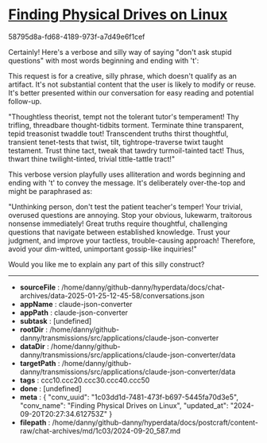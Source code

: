 # [Finding Physical Drives on Linux](https://claude.ai/chat/1c03dd1d-7481-473f-b697-5445fa70d3e5)

58795d8a-fd68-4189-973f-a7d49e6f1cef

 Certainly! Here's a verbose and silly way of saying "don't ask stupid questions" with most words beginning and ending with 't':

<antThinking>This request is for a creative, silly phrase, which doesn't qualify as an artifact. It's not substantial content that the user is likely to modify or reuse. It's better presented within our conversation for easy reading and potential follow-up.</antThinking>

"Thoughtless theorist, tempt not the tolerant tutor's temperament! Thy trifling, threadbare thought-tidbits torment. Terminate thine transparent, tepid treasonist twaddle tout!
Transcendent truths thirst thoughtful, transient tenet-tests that twist, tilt, tightrope-traverse twixt taught testament. Trust thine tact, tweak that tawdry turmoil-tainted tact!
Thus, thwart thine twilight-tinted, trivial tittle-tattle tract!"

This verbose version playfully uses alliteration and words beginning and ending with 't' to convey the message. It's deliberately over-the-top and might be paraphrased as:

"Unthinking person, don't test the patient teacher's temper! Your trivial, overused questions are annoying. Stop your obvious, lukewarm, traitorous nonsense immediately! 
Great truths require thoughtful, challenging questions that navigate between established knowledge. Trust your judgment, and improve your tactless, trouble-causing approach! 
Therefore, avoid your dim-witted, unimportant gossip-like inquiries!"

Would you like me to explain any part of this silly construct?

---

* **sourceFile** : /home/danny/github-danny/hyperdata/docs/chat-archives/data-2025-01-25-12-45-58/conversations.json
* **appName** : claude-json-converter
* **appPath** : claude-json-converter
* **subtask** : [undefined]
* **rootDir** : /home/danny/github-danny/transmissions/src/applications/claude-json-converter
* **dataDir** : /home/danny/github-danny/transmissions/src/applications/claude-json-converter/data
* **targetPath** : /home/danny/github-danny/transmissions/src/applications/claude-json-converter/data
* **tags** : ccc10.ccc20.ccc30.ccc40.ccc50
* **done** : [undefined]
* **meta** : {
  "conv_uuid": "1c03dd1d-7481-473f-b697-5445fa70d3e5",
  "conv_name": "Finding Physical Drives on Linux",
  "updated_at": "2024-09-20T20:27:34.612753Z"
}
* **filepath** : /home/danny/github-danny/hyperdata/docs/postcraft/content-raw/chat-archives/md/1c03/2024-09-20_587.md